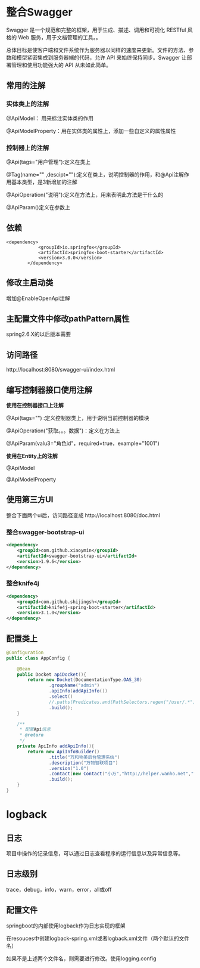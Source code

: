 # 整合Swagger

Swagger 是一个规范和完整的框架，用于生成、描述、调用和可视化 RESTful 风格的 Web 服务，用于文档管理的工具。。

总体目标是使客户端和文件系统作为服务器以同样的速度来更新。文件的方法、参数和模型紧密集成到服务器端的代码，允许 API 来始终保持同步。Swagger 让部署管理和使用功能强大的 API 从未如此简单。



## 常用的注解

### 实体类上的注解

@ApiModel： 用来标注实体类的作用

@ApiModelProperty：用在实体类的属性上，添加一些自定义的属性属性

### 控制器上的注解

@Api(tags="用户管理"):定义在类上

@Tag(name="" ,descipt=""):定义在类上，说明控制器的作用，和@Api注解作用基本类型，是3新增加的注解

@ApiOperation("说明"):定义在方法上，用来表明此方法是干什么的

@ApiParam()定义在参数上

## 依赖

```
<dependency>
            <groupId>io.springfox</groupId>
            <artifactId>springfox-boot-starter</artifactId>
            <version>3.0.0</version>
        </dependency>
```



## 修改主启动类

增加@EnableOpenApi注解

## 主配置文件中修改pathPattern属性

spring2.6.X的以后版本需要



## 访问路径

http://localhost:8080/swagger-ui/index.html

## 编写控制器接口使用注解

**使用在控制器接口上注解**

@Api(tags="") :定义控制器类上，用于说明当前控制器的模块

@ApiOperation("获取。。。数据")：定义在方法上

@ApiParam(valu3="角色id"，required=true，example="1001")



**使用在Entity上的注解**

@ApiModel

@ApiModelProperty



## 使用第三方UI

整合下面两个ui后，访问路径变成 http://localhost:8080/doc.html

### 整合swagger-bootstrap-ui

```xml
<dependency>
    <groupId>com.github.xiaoymin</groupId>
    <artifactId>swagger-bootstrap-ui</artifactId>
    <version>1.9.6</version>
</dependency>
```

### 整合knife4j

```xml
<dependency>
    <groupId>com.github.shijingsh</groupId>
    <artifactId>knife4j-spring-boot-starter</artifactId>
    <version>3.1.0</version>
</dependency>
```



## 配置类上

```java
@Configuration
public class AppConfig {

    @Bean
    public Docket apiDocket(){
        return new Docket(DocumentationType.OAS_30)
                .groupName("admin")
                .apiInfo(addApiInfo())
                .select()
                //.paths(Predicates.and(PathSelectors.regex("/user/.*")))  //配置路由，可以只显示一部分接口
                .build();
    }

    /**
     * 配置Api信息
     * @return
     */
    private ApiInfo addApiInfo(){
        return new ApiInfoBuilder()
                .title("万和物美后台管理系统")
                .description("万物智联项目")
                .version("1.0")
                .contact(new Contact("小万","http://helper.wanho.net","helper@wanho.net"))
                .build();
    }
}
```



# logback

## 日志

项目中操作的记录信息，可以通过日志查看程序的运行信息以及异常信息等。

## 日志级别

trace，debug，info，warn，error，all或off

## 配置文件

springboot的内部使用logback作为日志实现的框架

在resouces中创建logback-spring.xml或者logback.xml文件（两个默认的文件名）

如果不是上述两个文件名，则需要进行修改。使用logging.config

```

```



